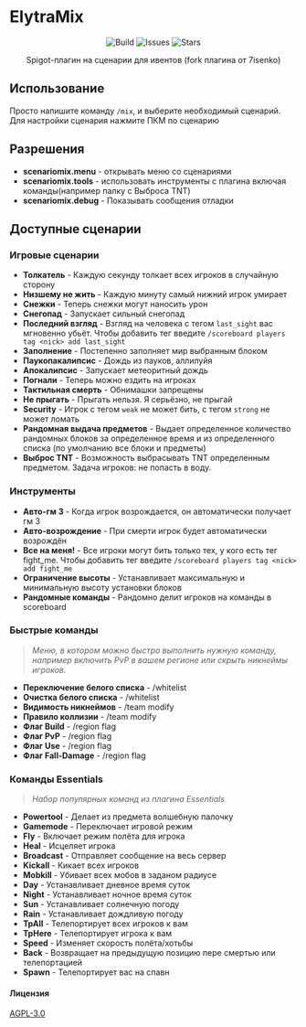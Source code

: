 # ElytraMix

<p align="center">
    <img src="https://github.com/Elytrium/ElytraMix/actions/workflows/gradle.yml/badge.svg" alt="Build">
    <img src="https://img.shields.io/github/issues/Elytrium/ElytraMix" alt="Issues">
    <img src="https://img.shields.io/github/stars/Elytrium/ElytraMix" alt="Stars">
</p>

<p align="center">Spigot-плагин на сценарии для ивентов (fork плагина от 7isenko)<br>
</p>

## Использование

Просто напишите команду ``/mix``, и выберите необходимый сценарий.<br>
Для настройки сценария нажмите ПКМ по сценарию

## Разрешения

- **scenariomix.menu** - открывать меню со сценариями
- **scenariomix.tools** - использовать инструменты с плагина включая команды(например палку с Выброса TNT)
- **scenariomix.debug** - Показывать сообщения отладки

## Доступные сценарии
### Игровые сценарии

- **Толкатель** - Каждую секунду толкает всех игроков в случайную сторону
- **Низшему не жить** - Каждую минуту самый нижний игрок умирает
- **Снежки** - Теперь снежки могут наносить урон
- **Снегопад** - Запускает сильный снегопад
- **Последний взгляд** - Взгляд на человека с тегом ``last_sight`` вас мгновенно убьёт. Чтобы добавить тег введите ``/scoreboard players tag <nick> add last_sight``
- **Заполнение** - Постепенно заполняет мир выбранным блоком
- **Паукопакалипсис** - Дождь из пауков, аллилуйя
- **Апокалипсис** - Запускает метеоритный дождь
- **Погнали** - Теперь можно ездить на игроках
- **Тактильная смерть** - Обнимашки запрещены
- **Не прыгать** - Прыгать нельзя. Я серьёзно, не прыгай
- **Security** - Игрок с тегом ``weak`` не может бить, с тегом ``strong`` не может ломать
- **Рандомная выдача предметов** - Выдает определенное количество рандомных блоков за определенное время и из определенного списка (по умолчанию все блоки и предметы)
- **Выброс TNT** - Возможность выбрасывать TNT определенным предметом. Задача игроков: не попасть в воду.

### Инструменты

- **Авто-гм 3** - Когда игрок возрождается, он автоматически получает гм 3
- **Авто-возрождение** - При смерти игрок будет автоматически возрождён
- **Все на меня!** - Все игроки могут бить только тех, у кого есть тег fight_me.  Чтобы добавить тег введите ``/scoreboard players tag <nick> add fight_me``
- **Ограничение высоты** - Устанавливает максимальную и минимальную высоту установки блоков 
- **Рандомные команды** - Рандомно делит игроков на команды в scoreboard 

### Быстрые команды
> *Меню, в котором можно быстро выполнить нужную команду, например включить PvP в вашем регионе или скрыть никнеймы игроков.*

- **Переключение белого списка** - /whitelist
- **Очистка белого списка** - /whitelist
- **Видимость никнеймов** - /team modify
- **Правило коллизии** - /team modify
- **Флаг Build** - /region flag
- **Флаг PvP** - /region flag
- **Флаг Use**  - /region flag
- **Флаг Fall-Damage**  - /region flag

### Команды Essentials
> *Набор популярных команд из плагина Essentials*
- **Powertool** - Делает из предмета волшебную палочку
- **Gamemode** - Переключает игровой режим
- **Fly** - Включает режим полёта для игрока
- **Heal** - Исцеляет игрока
- **Broadcast** - Отправляет сообщение на весь сервер
- **Kickall** - Кикает всех игроков
- **Mobkill** - Убивает всех мобов в заданом радиусе
- **Day** - Устанавливает дневное время суток
- **Night** - Устанавливает ночное время суток
- **Sun** - Устанавливает солнечную погоду
- **Rain** - Устанавливает дождливую погоду
- **TpAll** - Телепортирует всех игроков к вам
- **TpHere** - Телепортирует игрока к вам
- **Speed** - Изменяет скорость полёта/хотьбы
- **Back** - Возвращает на предыдущую позицию пере смертью или телепортацией
- **Spawn** - Телепортирует вас на спавн

#### Лицензия
[AGPL-3.0](https://github.com/Elytrium/ElytraMix/blob/master/LICENSE)
